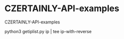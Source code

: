 # CZERTAINLY-API-examples
CZERTAINLY-API-examples

python3 getiplist.py ip  | tee ip-with-reverse
```
```